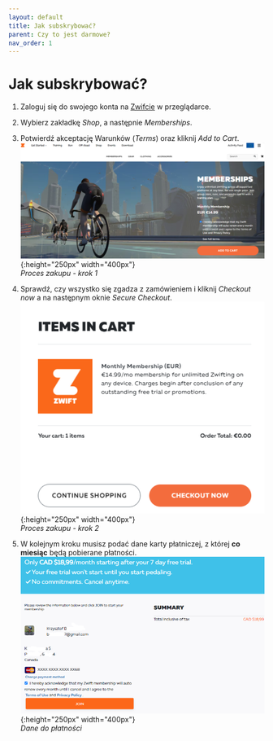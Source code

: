 ```yaml
---
layout: default
title: Jak subskrybować?
parent: Czy to jest darmowe?
nav_order: 1
---
```


# Jak subskrybować? 

1. Zaloguj się do swojego konta na [Zwifcie](https://www.zwift.com/) w przeglądarce.
   
2. Wybierz zakładkę _Shop_, a następnie _Memberships_.

3. Potwierdź akceptację Warunków (_Terms_) oraz kliknij _Add to Cart_.
    ![Membership](../../assets/images/Membership.png){:height="250px" width="400px"}   
*Proces zakupu - krok 1*
   
4. Sprawdź, czy wszystko się zgadza z zamówieniem i kliknij _Checkout now_ a na następnym oknie _Secure Checkout_.
    ![Checkout](../../assets/images/Checkout.png){:height="250px" width="400px"}   
*Proces zakupu - krok 2*

5. W kolejnym kroku musisz podać dane karty płatniczej, z której **co miesiąc** będą pobierane płatności.
    ![Karta](../../assets/images/Card.png){:height="250px" width="400px"}   
*Dane do płatności*